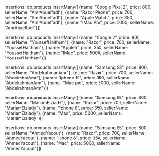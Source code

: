 Insertions: db.products.insertMany([ {name: "Google Pixel 2", price: 800, sellerName: "AmrAbuelfadl"}, {name: "Razor Phone", price: 700, sellerName: "AmrAbuelfadl"}, {name: "Apple Watch", price: 350, sellerName: "AmrAbuelfadl"}, {name: "IMac Pro", price: 5000, sellerName: "AmrAbuelfadl"}])




Insertions: db.products.insertMany([ {name: "Google 2", price: 800, sellerName: "YoussefHaitham"}, {name: "Razor", price: 700, sellerName: "YoussefHaitham"}, {name: "Appleh", price: 350, sellerName: "YoussefHaitham"}, {name: "IMac", price: 5000, sellerName: "YoussefHaitham"}])



Insertions: db.products.insertMany([ {name: "Samsung S3", price: 800, sellerName: "AbdelrahmanAmr"}, {name: "Razor", price: 700, sellerName: "AbdelrahmAmr"}, {name: "Iphone 10", price: 350, sellerName: "AbdelrahmanAmr"}, {name: "Mac pro", price: 5000, sellerName: "AbdelrahmanAmr"}])



Insertions: db.products.insertMany([ {name: "Samsung S5", price: 800, sellerName: "MariamElziady"}, {name: "Razor", price: 700, sellerName: "MariamElziady"}, {name: "Iphone 8", price: 350, sellerName: "MariamElziady"}, {name: "Mac", price: 5000, sellerName: "MariamElziady"}])



Insertions: db.products.insertMany([ {name: "Samsung S5", price: 800, sellerName: "AhmedYacout"}, {name: "Razor", price: 700, sellerName: "AhmedYacout"}, {name: "Iphone 8", price: 350, sellerName: "AhmedYacout"}, {name: "Mac", price: 5000, sellerName: "AhmedYacout"}])

